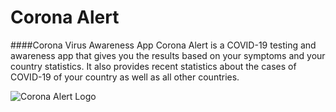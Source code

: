 # Corona Alert

####Corona Virus Awareness App
Corona Alert is a COVID-19 testing and awareness app that gives you the results based on your symptoms and your country statistics. It also provides recent statistics about the cases of COVID-19 of your country as well as all other countries.

![Corona Alert Logo](https://github.com/thealiflab/CoronaAlert/ReadmePhotos/ca1024x500.png "")
